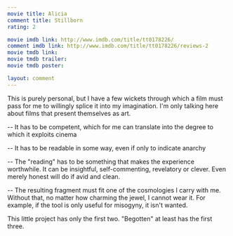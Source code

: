 ```yaml
---
movie title: Alicia
comment title: Stillborn
rating: 2

movie imdb link: http://www.imdb.com/title/tt0178226/
comment imdb link: http://www.imdb.com/title/tt0178226/reviews-2
movie tmdb link: 
movie tmdb trailer: 
movie tmdb poster: 

layout: comment
---
```


This is purely personal, but I have a few wickets through which a film must pass for me to willingly splice it into my imagination. I'm only talking here about films that present themselves as art.

-- It has to be competent, which for me can translate into the degree to which it exploits cinema

-- It has to be readable in some way, even if only to indicate anarchy

-- The "reading" has to be something that makes the experience worthwhile. It can be insightful, self-commenting, revelatory or clever. Even merely honest will do if avid and clean.

-- The resulting fragment must fit one of the cosmologies I carry with me. Without that, no matter how charming the jewel, I cannot wear it. For example, if the tool is only useful for misogyny, it isn't wanted.

This little project has only the first two. "Begotten" at least has the first three.